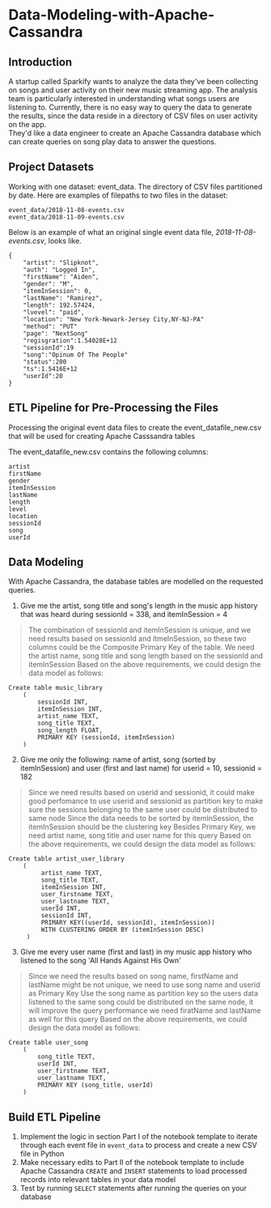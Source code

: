 # Data-Modeling-with-Apache-Cassandra
## Introduction
A startup called Sparkify wants to analyze the data they've been collecting on songs and user activity on their new music streaming app. The analysis team is particularly interested in understanding what songs users are listening to. Currently, there is no easy way to query the data to generate the results, since the data reside in a directory of CSV files on user activity on the app.<br>
They'd like a data engineer to create an Apache Cassandra database which can create queries on song play data to answer the questions. 
## Project Datasets
Working with one dataset: event_data. The directory of CSV files partitioned by date. Here are examples of filepaths to two files in the dataset:
```
event_data/2018-11-08-events.csv
event_data/2018-11-09-events.csv
```
Below is an example of what an original single event data file, *2018-11-08-events.csv*, looks like.
```
{
    "artist": "Slipknot", 
    "auth": "Logged In", 
    "firstName": "Aiden", 
    "gender": "M", 
    "itemInSession": 0, 
    "lastName": "Ramirez", 
    "length": 192.57424, 
    "lvevel": "paid", 
    "location": "New York-Newark-Jersey City,NY-NJ-PA"
    "method": "PUT"    
    "page": "NextSong"
    "regisgration":1.54028E+12
    "sessionId":19
    "song":"Opinum Of The People"
    "status":200
    "ts":1.5416E+12
    "userId":20    
}
```
## ETL Pipeline for Pre-Processing the Files
Processing the original event data files to create the event_datafile_new.csv that will be used for creating Apache Casssandra tables

The event_datafile_new.csv contains the following columns:
```
artist
firstName
gender
itemInSession
lastName
length
level
location
sessionId
song
userId
```
## Data Modeling
With Apache Cassandra, the database tables are modelled on the requested queries.

1. Give me the artist, song title and song's length in the music app history that was heard during sessionId = 338, and itemInSession = 4
> The combination of sessionId and itemInSession is unique, and we need results based on sessionId and itmeInSession, so these two columns could be the Composite Primary Key of the table.
> We need the artist name, song title and song length based on the sessionId and itemInSession Based on the above requirements, we could design the data model as follows:
```
Create table music_library
    (
        sessionId INT,
        itemInSession INT,
        artist_name TEXT,
        song_title TEXT,
        song_length FLOAT,
        PRIMARY KEY (sessionId, itemInSession)  
    )
  ```
2. Give me only the following: name of artist, song (sorted by itemInSession) and user (first and last name) for userid = 10, sessionid = 182
> Since we need results based on userid and sessionid, it could make good perfomance to use userid and sessionid as partition key to make sure the sessions belonging to the same user could be distributed to same node
> Since the data needs to be sorted by itemInSession, the itemInSession should be the clustering key
> Besides Primary Key, we need artist name, song title and user name for this query Based on the above requirements, we could design the data model as follows:
```
Create table artist_user_library
    (
         artist_name TEXT, 
         song_title TEXT, 
         itemInSession INT, 
         user_firstname TEXT,
         user_lastname TEXT,
         userId INT, 
         sessionId INT,
         PRIMARY KEY((userId, sessionId), itemInSession)) 
         WITH CLUSTERING ORDER BY (itemInSession DESC)
     )
```
3. Give me every user name (first and last) in my music app history who listened to the song 'All Hands Against His Own'
> Since we need the results based on song name, firstName and lastName might be not unique, we need to use song name and userid as Primary Key
> Use the song name as partition key so the users data listened to the same song could be distributed on the same node, it will improve the query performance
> we need firatName and lastName as well for this query Based on the above requirements, we could design the data model as follows:
```
Create table user_song
    (
        song_title TEXT,
        userId INT,
        user_firstname TEXT,
        user_lastname TEXT,  
        PRIMARY KEY (song_title, userId)  
    )
```
## Build ETL Pipeline
1. Implement the logic in section Part I of the notebook template to iterate through each event file in `event_data` to process and create a new CSV file in Python
2. Make necessary edits to Part II of the notebook template to include Apache Cassandra `CREATE` and `INSERT` statements to load processed records into relevant tables in your data model
3. Test by running `SELECT` statements after running the queries on your database
